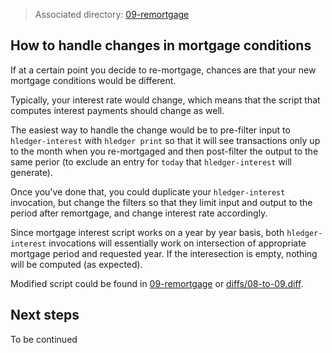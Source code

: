 > Associated directory:
> [09-remortgage](../tree/master/09-remortgage)

## How to handle changes in mortgage conditions

If at a certain point you decide to re-mortgage, chances are that your new mortgage conditions would be different.

Typically, your interest rate would change, which means that the script that computes interest payments should change as well.

The easiest way to handle the change would be to pre-filter input to `hledger-interest` with `hledger print` so that it will see transactions only up to the month when you re-mortgaged and then post-filter the output to the same perior (to exclude an entry for `today` that `hledger-interest` will generate).

Once you've done that, you could duplicate your `hledger-interest` invocation, but change the filters so that
they limit input and output to the period after remortgage, and change interest rate accordingly.

Since mortgage interest script works on a year by year basis, both `hledger-interest` invocations will essentially work on intersection of appropriate mortgage period and requested year. If the interesection is empty, nothing will be computed (as expected).

Modified script could be found in [09-remortgage](../tree/master/09-remortgage) or [diffs/08-to-09.diff](../tree/master/diffs/08-to-09.diff).

## Next steps

To be continued
